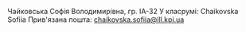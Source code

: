 Чайковська Софія Володимирівна, гр. ІА-32
У класрумі: Chaikovska Sofiia
Прив'язана пошта: chaikovska.sofiia@lll.kpi.ua

